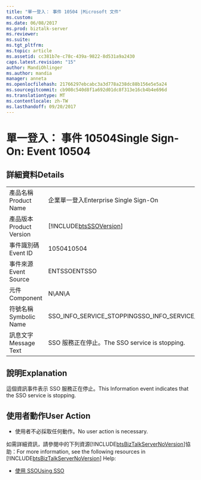 ```yaml
---
title: "單一登入： 事件 10504 |Microsoft 文件"
ms.custom: 
ms.date: 06/08/2017
ms.prod: biztalk-server
ms.reviewer: 
ms.suite: 
ms.tgt_pltfrm: 
ms.topic: article
ms.assetid: cc381b7e-c78c-439a-9822-8d531a9a2430
caps.latest.revision: "15"
author: MandiOhlinger
ms.author: mandia
manager: anneta
ms.openlocfilehash: 21766297ebcabc3a3d778a238dc88b156e5e5a24
ms.sourcegitcommit: cb908c540d8f1a692d01dc8f313e16cb4b4e696d
ms.translationtype: MT
ms.contentlocale: zh-TW
ms.lasthandoff: 09/20/2017
---
```

# <a name="single-sign-on-event-10504"></a><span data-ttu-id="9681e-102">單一登入： 事件 10504</span><span class="sxs-lookup"><span data-stu-id="9681e-102">Single Sign-On: Event 10504</span></span>
## <a name="details"></a><span data-ttu-id="9681e-103">詳細資料</span><span class="sxs-lookup"><span data-stu-id="9681e-103">Details</span></span>  
  
|||  
|-|-|  
|<span data-ttu-id="9681e-104">產品名稱</span><span class="sxs-lookup"><span data-stu-id="9681e-104">Product Name</span></span>|<span data-ttu-id="9681e-105">企業單一登入</span><span class="sxs-lookup"><span data-stu-id="9681e-105">Enterprise Single Sign-On</span></span>|  
|<span data-ttu-id="9681e-106">產品版本</span><span class="sxs-lookup"><span data-stu-id="9681e-106">Product Version</span></span>|[!INCLUDE[btsSSOVersion](../includes/btsssoversion-md.md)]|  
|<span data-ttu-id="9681e-107">事件識別碼</span><span class="sxs-lookup"><span data-stu-id="9681e-107">Event ID</span></span>|<span data-ttu-id="9681e-108">10504</span><span class="sxs-lookup"><span data-stu-id="9681e-108">10504</span></span>|  
|<span data-ttu-id="9681e-109">事件來源</span><span class="sxs-lookup"><span data-stu-id="9681e-109">Event Source</span></span>|<span data-ttu-id="9681e-110">ENTSSO</span><span class="sxs-lookup"><span data-stu-id="9681e-110">ENTSSO</span></span>|  
|<span data-ttu-id="9681e-111">元件</span><span class="sxs-lookup"><span data-stu-id="9681e-111">Component</span></span>|<span data-ttu-id="9681e-112">N\A</span><span class="sxs-lookup"><span data-stu-id="9681e-112">N\A</span></span>|  
|<span data-ttu-id="9681e-113">符號名稱</span><span class="sxs-lookup"><span data-stu-id="9681e-113">Symbolic Name</span></span>|<span data-ttu-id="9681e-114">SSO_INFO_SERVICE_STOPPING</span><span class="sxs-lookup"><span data-stu-id="9681e-114">SSO_INFO_SERVICE_STOPPING</span></span>|  
|<span data-ttu-id="9681e-115">訊息文字</span><span class="sxs-lookup"><span data-stu-id="9681e-115">Message Text</span></span>|<span data-ttu-id="9681e-116">SSO 服務正在停止。</span><span class="sxs-lookup"><span data-stu-id="9681e-116">The SSO service is stopping.</span></span>|  
  
## <a name="explanation"></a><span data-ttu-id="9681e-117">說明</span><span class="sxs-lookup"><span data-stu-id="9681e-117">Explanation</span></span>  
 <span data-ttu-id="9681e-118">這個資訊事件表示 SSO 服務正在停止。</span><span class="sxs-lookup"><span data-stu-id="9681e-118">This Information event indicates that the SSO service is stopping.</span></span>  
  
## <a name="user-action"></a><span data-ttu-id="9681e-119">使用者動作</span><span class="sxs-lookup"><span data-stu-id="9681e-119">User Action</span></span>  
  
-   <span data-ttu-id="9681e-120">使用者不必採取任何動作。</span><span class="sxs-lookup"><span data-stu-id="9681e-120">No user action is necessary.</span></span>  
  
 <span data-ttu-id="9681e-121">如需詳細資訊，請參閱中的下列資源[!INCLUDE[btsBizTalkServerNoVersion](../includes/btsbiztalkservernoversion-md.md)]協助：</span><span class="sxs-lookup"><span data-stu-id="9681e-121">For more information, see the following resources in [!INCLUDE[btsBizTalkServerNoVersion](../includes/btsbiztalkservernoversion-md.md)] Help:</span></span>  
  
-   [<span data-ttu-id="9681e-122">使用 SSO</span><span class="sxs-lookup"><span data-stu-id="9681e-122">Using SSO</span></span>](../core/using-sso.md)